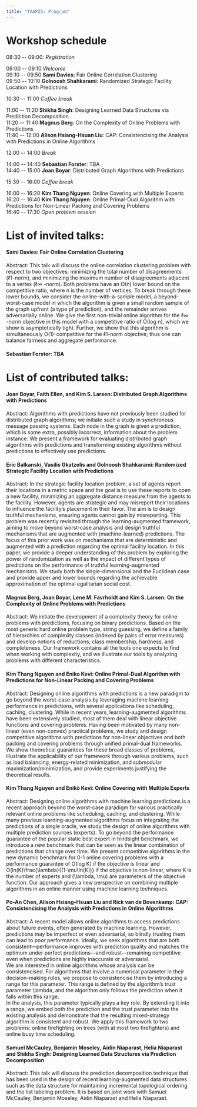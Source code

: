 ```yaml
---
title: "TAAP25: Program"
---
```



# Workshop schedule

08:30 -- 09:00: _Registration_

09:00 -- 09:10 _Welcome_  
09:10 -- 09:50 **Sami Davies**: Fair Online Correlation Clustering  
09:50 -- 10:10 **Golnoosh Shahkarami**: Randomized Strategic Facility Location with Predictions

10:30 -- 11:00 _Coffee break_

11:00 -- 11:20 **Shikha Singh**: Designing Learned Data Structures via Prediction Decomposition  
11:20 -- 11:40 **Magnus Berg**: On the Complexity of Online Problems with Predictions  
11:40 -- 12:00 **Alison Hsiang-Hsuan Liu**: CAP: Consistencising the Analysis with Predictions in Online Algorithms  

12:00 -- 14:00 _Break_

14:00 -- 14:40 **Sebastian Forster**: TBA  
14:40 -- 15:00 **Joan Boyar**: Distributed Graph Algorithms with Predictions  

15:30 -- 16:00 _Coffee break_

16:00 -- 16:20 **Kim Thang Nguyen**: Online Covering with Multiple Experts  
16:20 -- 16:40 **Kim Thang Nguyen**: Online Primal-Dual Algorithm with Predictions for Non-Linear Packing and Covering Problems  
16:40 -- 17:30 _Open problem session_

# List of invited talks:

#### Sami Davies: Fair Online Correlation Clustering
Abstract: This talk will discuss the online correlation clustering problem with respect to two objectives: minimizing the total number of disagreements (ℓ1-norm), and minimizing the maximum number of disagreements adjacent to a vertex (ℓ∞ -norm).  Both problems have an Ω(n) lower bound on the competitive ratio, where n is the number of vertices.  To break through these lower bounds, we consider the online-with-a-sample model, a beyond-worst-case model in which the algorithm is given a small random sample of the graph upfront (a type pf prediction), and the remainder arrives adversarially online. We give the first non-trivial online algorithm for the ℓ∞ -norm objective in this model with a competitive ratio of O(log n), which we show is asymptotically tight. Further, we show that this algorithm is simultaneously O(1)-competitive for the ℓ1-norm objective; thus one can balance fairness and aggregate performance.

#### Sebastian Forster: TBA

# List of contributed talks:

#### Joan Boyar, Faith Ellen, and Kim S. Larsen:	Distributed Graph Algorithms with Predictions
Abstract: Algorithms with predictions have not previously been studied for distributed graph algorithms; we initiate such a study in synchronous message passing systems. Each node in the graph is given a prediction, which is some extra, possibly incorrect, information about the problem instance. We present a framework for evaluating distributed graph algorithms with predictions and transforming existing algorithms without predictions to effectively use predictions.

#### Eric Balkanski, Vasilis Gkatzelis and Golnoosh Shahkarami:	Randomized Strategic Facility Location with Predictions
Abstract: In the strategic facility location problem, a set of agents report their locations in a metric space and the goal is to use these reports to open a new facility, minimizing an aggregate distance measure from the agents to the facility. However, agents are strategic and may misreport their locations to influence the facility’s placement in their favor. The aim is to design truthful mechanisms, ensuring agents cannot gain by misreporting. This problem was recently revisited through the learning-augmented framework, aiming to move beyond worst-case analysis and design truthful mechanisms that are augmented with (machine-learned) predictions. The focus of this prior work was on mechanisms that are deterministic and augmented with a prediction regarding the optimal facility location. In this paper, we provide a deeper understanding of this problem by exploring the power of randomization as well as the impact of different types of predictions on the performance of truthful learning-augmented mechanisms. We study both the single-dimensional and the Euclidean case and provide upper and lower bounds regarding the achievable approximation of the optimal egalitarian social cost.

#### Magnus Berg, Joan Boyar, Lene M. Favrholdt and Kim S. Larsen:	On the Complexity of Online Problems with Predictions
Abstract: We initiate the development of a complexity theory for online problems with predictions, focusing on binary predictions. Based on the most generic hard online problem type, string guessing, we define a family of hierarchies of complexity classes (indexed by pairs of error measures) and develop notions of reductions, class membership, hardness, and completeness. Our framework contains all the tools one expects to find when working with complexity, and we illustrate our tools by analyzing problems with different characteristics.

#### Kim Thang Nguyen and Eniko Kevi:	Online Primal-Dual Algorithm with Predictions for Non-Linear Packing and Covering Problems
Abstract: Designing online algorithms with predictions is a new paradigm to go beyond the worst-case analysis by leveraging machine learning performance in predictions,
with several applications like scheduling, caching, clustering.
While in recent years, learning-augmented algorithms have been extensively studied, most of them deal with linear objective functions and covering problems.
Having been motivated by many non-linear (even non-convex) practical problems, we study and design competitive algorithms with predictions for non-linear objectives and
both packing and covering problems
through unified primal-dual frameworks. We show theoretical guarantees for these broad classes of problems, illustrate the applicability of our framework through various problems, such as load balancing, energy-related minimization, and submodular maximization/minimization, and provide experiments justifying the theoretical results. 

#### Kim Thang Nguyen and Enikö Kevi:	Online Covering with Multiple Experts
Abstract: Designing online algorithms with machine learning predictions is a recent approach beyond the worst-case paradigm for various practically relevant online problems like scheduling, caching, and clustering. While many previous learning-augmented algorithms focus on integrating the predictions of a single oracle, we study the design of online algorithms with multiple prediction sources (experts). To go beyond the performance guarantee of the popular static best expert in hindsight benchmark, we introduce a new benchmark that can be seen as the linear combination of predictions that change over time.
We present competitive algorithms in the new dynamic benchmark for 0-1 online covering problems with a performance guarantee of O(log K) if the objective is linear and O(ln(K)\frac{\lambda}{(1-\mu\ln(K))} if the objective is non-linear, where K is the number of experts and (\lambda, \mu) are parameters of the objective function.
Our approach gives a new perspective on combining multiple algorithms in an online manner using machine learning techniques.

#### Po-An Chen, Alison Hsiang-Hsuan Liu and Rick van de Bovenkamp:	CAP: Consistencising the Analysis with Predictions in Online Algorithms
Abstract: A recent model allows online algorithms to access predictions about future events, often generated by machine learning. However, predictions may be imperfect or even adversarial, so blindly trusting them can lead to poor performance. Ideally, we seek algorithms that are both consistent—performance improves with prediction quality and matches the optimum under perfect predictions—and robust—remaining competitive even when predictions are highly inaccurate or adversarial.  
We are interested in online algorithms whose analysis can be consistencised. For algorithms that involve a numerical parameter in their decision-making rules, we propose to consistencise them by introducing a range for this parameter. This range is defined by the algorithm’s trust parameter \lambda, and the algorithm only follows the prediction when it falls within this range.  
In the analysis, this parameter typically plays a key role. By extending it into a range, we embed both the prediction and the trust parameter into the existing analysis and demonstrate that the resulting mixed-strategy algorithm is consistent and robust. We apply this framework to two problems: online firefighting on trees (with at most two firefighters) and online busy time scheduling.

#### Samuel McCauley, Benjamin Moseley, Aidin Niaparast, Helia Niaparast and Shikha Singh:	Designing Learned Data Structures via Prediction Decomposition
Abstract: This talk will discuss the prediction decomposition technique that has been used in the design of recent learning-augmented data structures such as the data structure for maintaining incremental topological ordering and the list labeling problem. It is based on joint work with Samuel McCauley, Benjamin Moseley, Aidin Niaparast and Helia Niaparast. 
